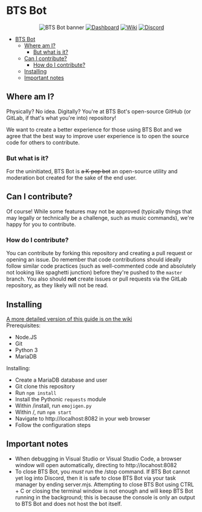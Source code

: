 # BTS Bot
<center>

![BTS Bot banner](https://439bananas.com/projects/btsbot/readmeHeaderBanner.png)
[![Dashboard](https://img.shields.io/badge/-Dashboard-%232f3136)](https://btsbot.439bananas.com)
[![Wiki](https://img.shields.io/badge/-Wiki-%23f0600f)](https://wiki.btsbot.439bananas.com)
[![Discord](https://img.shields.io/discord/361233849847644160?color=%235865F2&label=Discord)](https://discord.gg/ahyzfEv)

</center>

- [BTS Bot](#bts-bot)
  - [Where am I?](#where-am-i)
    - [But what is it?](#but-what-is-it)
  - [Can I contribute?](#can-i-contribute)
    - [How do I contribute?](#how-do-i-contribute)
  - [Installing](#installing)
  - [Important notes](#important-notes)

## Where am I?
Physically? No idea. Digitally? You're at BTS Bot's open-source GitHub (or GitLab, if that's what you're into) repository!

We want to create a better experience for those using BTS Bot and we agree that the best way to improve user experience is to open the source code for others to contribute.

### But what is it?
For the uninitiated, BTS Bot is ~~a K-pop bot~~ an open-source utility and moderation bot created for the sake of the end user.

## Can I contribute?
Of course! While some features may not be approved (typically things that may legally or technically be a challenge, such as music commands), we're happy for you to contribute.

### How do I contribute?
You can contribute by forking this repository and creating a pull request or opening an issue. Do remember that code contributions should ideally follow similar code practices (such as well-commented code and absolutely not looking like spaghetti junction) before they're pushed to the `master` branch. You also should **not** create issues or pull requests via the GitLab repository, as they likely will not be read.

## Installing
[A more detailed version of this guide is on the wiki](https://wiki.btsbot.439bananas.com/wiki/Installing)\
Prerequisites:
* Node.JS
* Git
* Python 3
* MariaDB

Installing:
* Create a MariaDB database and user
* Git clone this repository
* Run `npm install`
* Install the Pythonic `requests` module
* Within /install, run `emojigen.py`
* Within /, run `npm start`
* Navigate to http://localhost:8082 in your web browser
* Follow the configuration steps

## Important notes
* When debugging in Visual Studio or Visual Studio Code, a browser window will open automatically, directing to http://locahost:8082
* To close BTS Bot, you *must* run the /stop command. If BTS Bot cannot yet log into Discord, then it is safe to close BTS Bot via your task manager by ending server.mjs. Attempting to close BTS Bot using CTRL + C or closing the terminal window is not enough and will keep BTS Bot running in the background; this is because the console is only an output to BTS Bot and does not host the bot itself.
